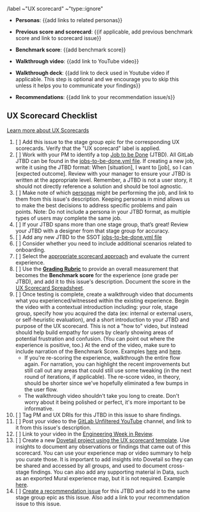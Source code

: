 <!--

Title should be: UX Scorecard - {{Stage Group}} FY{{YY}}-Q{{quarter number}} - {{Title or Description of the Evaluated Workflow / JTBD}}
(e.g. “UX Scorecard - Create:Source Code FY21-Q1 - Obtaining screenshots from testing artifacts)

If this UX Scorecard is related to an OKR, append ~OKR to the /label quick action below to automatically add the 'OKR' label.

-->

/label ~"UX scorecard" ~"type::ignore"

- **Personas**: {{add links to related personas}}
- **Previous score and scorecard**: {{if applicable, add previous benchmark score and link to scorecard issue}}
- **Benchmark score**: {{add benchmark score}}
- **Walkthrough video**: {{add link to YouTube video}}
- **Walkthrough deck**: {{add link to deck used in Youtube video if applicable. This step is optional and we encourage you to skip this unless it helps you to communicate your findings}}

- **Recommendations**: {{add link to your recommendation issue/s}}

## UX Scorecard Checklist

[Learn more about UX Scorecards](https://about.gitlab.com/handbook/product/ux/ux-scorecards/)

1. [ ] Add this issue to the stage group epic for the corresponding UX scorecards. Verify that the "UX scorecard" label is applied.
1. [ ] Work with your PM to identify a top [Job to be Done](https://about.gitlab.com/handbook/product/ux/jobs-to-be-done/) (JTBD). All GitLab JTBD can be found in the [jobs-to-be-done.yml file](https://gitlab.com/gitlab-com/www-gitlab-com/-/blob/master/data/jobs_to_be_done.yml). If creating a new job, write it using the JTBD format: When [situation], I want to [job], so I can [expected outcome]. Review with your manager to ensure your JTBD is written at the appropriate level. Remember, a JTBD is not a user story, it should not directly reference a solution and should be tool agnostic. 
1. [ ] Make note of which [personas](https://about.gitlab.com/handbook/product/personas/) might be performing the job, and link to them from this issue's description. Keeping personas in mind allows us to make the best decisions to address specific problems and pain points. Note: Do not include a persona in your JTBD format, as multiple types of users may complete the same job.
1. [ ] If your JTBD spans more than one stage group, that’s great! Review your JTBD with a designer from that stage group for accuracy.
1. [ ] Add any new JTBD to the SSOT [jobs-to-be-done.yml file](https://gitlab.com/gitlab-com/www-gitlab-com/-/blob/master/data/jobs_to_be_done.yml)
1. [ ] Consider whether you need to include additional scenarios related to onboarding.
1. [ ] Select the [appropriate scorecard approach](https://about.gitlab.com/handbook/product/ux/ux-scorecards/#scorecard-approach) and evaluate the current experience. 
1. [ ] Use the [**Grading Rubric**](https://about.gitlab.com/handbook/product/ux/ux-scorecards/#grading-rubric) to provide an overall measurement that becomes the **Benchmark score** for the experience (one grade per JTBD), and add it to this issue's description. Document the score in the [UX Scorecard Spreadsheet](https://docs.google.com/spreadsheets/d/1iw5oj12QdLHOADV8P6ICE3P1U32eKMstpkIR4sPJRTo/edit?usp=sharing).
1. [ ] Once testing is complete, create a walkthrough video that documents what you experienced/witnessed within the existing experience. Begin the video with a contextual introduction including: your role, stage group, specify how you acquired the data (ex: internal or external users, or self-heuristic evaluation), and a short introduction to your JTBD and purpose of the UX scorecard. This is not a "how to" video, but instead should help build empathy for users by clearly showing areas of potential frustration and confusion. (You can point out where the experience is positive, too.) At the end of the video, make sure to include narration of the Benchmark Score. Examples [here](https://www.youtube.com/watch?v=wCnpEGhS8uk&feature=youtu.be) and [here](https://www.youtube.com/watch?v=MkTOwTxsoL8).
   - If you're re-scoring the experience, walkthrough the entire flow again. For narration, you can highlight the recent improvements but still call out any areas that could still use some tweaking (in the next round of iterations, if applicable). The re-score video, in theory, should be shorter since we've hopefully eliminated a few bumps in the user flow.
   - The walkthrough video shouldn't take you long to create. Don't worry about it being polished or perfect, it's more important to be informative.
1. [ ] Tag PM and UX DRIs for this JTBD in this issue to share findings.
1. [ ] Post your video to the [GitLab Unfiltered YouTube](https://www.youtube.com/channel/UCMtZ0sc1HHNtGGWZFDRTh5A) channel, and link to it from this issue's description.
1. [ ] Link to your video in the [Engineering Week in Review](https://docs.google.com/document/d/1JBdCl3MAOSdlgq3kzzRmtzTsFWsTIQ9iQg0RHhMht6E/edit?usp=sharing).
1. [ ] Create a new [Dovetail project using the UX scorecard template](https://dovetailapp.com/projects/new). Use insights to document any observations or findings that came out of this scorecard. You can use your experience map or video summary to help you curate those. It is important to add insights into Dovetail so they can be shared and accessed by all groups, and used to document cross-stage findings. You can also add any supporting material in Data, such as an exported Mural experience map, but it is not required. Example [here](https://dovetailapp.com/projects/6NgpbSMFEDtQIBLPP71F5F/readme).
1. [ ] [Create a recommendation issue](https://gitlab.com/gitlab-org/gitlab-design/issues/new?issuable_template=UX%20Scorecard%20Part%202) for this JTBD and add it to the same stage group epic as this issue. Also add a link to your recommendation issue to this issue.
